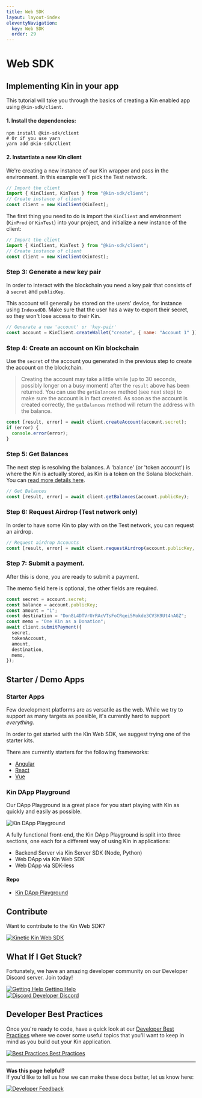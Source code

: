 ```yaml
---
title: Web SDK
layout: layout-index
eleventyNavigation:
  key: Web SDK
  order: 29
---
```

# Web SDK

## Implementing Kin in your app
This tutorial will take you through the basics of creating a Kin enabled app using `@kin-sdk/client`.


#### 1. Install the dependencies:

```shell
npm install @kin-sdk/client
# Or if you use yarn
yarn add @kin-sdk/client
```

#### 2. Instantiate a new Kin client

We're creating a new instance of our Kin wrapper and pass in the environment. In this example we'll pick the Test network.

```js
// Import the client
import { KinClient, KinTest } from "@kin-sdk/client";
// Create instance of client
const client = new KinClient(KinTest);
```

The first thing you need to do is import the `KinClient` and environment (`KinProd` or `KinTest`) into your project, and initialize a new instance of the client:

```js
// Import the client
import { KinClient, KinTest } from "@kin-sdk/client";
// Create instance of client
const client = new KinClient(KinTest);
```

### Step 3: Generate a new key pair

In order to interact with the blockchain you need a key pair that consists of a `secret` and `publicKey`.

This account will generally be stored on the users' device, for instance using `IndexedDB`. Make sure that the user has a way to export their secret, so they won't lose access to their Kin.

```js
// Generate a new 'account' or 'key-pair'
const account = KinClient.createWallet("create", { name: "Account 1" });
```

### Step 4: Create an account on Kin blockchain

Use the `secret` of the account you generated in the previous step to create the account on the blockchain.

> Creating the account may take a little while (up to 30 seconds, possibly longer on a busy moment) after the `result` above has been returned. You can use the `getBalances` method (see next step) to make sure the account is in fact created. As soon as the account is created correctly, the `getBalances` method will return the address with the balance.

```js
const [result, error] = await client.createAccount(account.secret);
if (error) {
  console.error(error);
}
```

### Step 5: Get Balances

The next step is resolving the balances. A 'balance' (or 'token account') is where the Kin is actually stored, as Kin is a token on the Solana blockchain. You can [read more details here](/essentials/terms-and-concepts/#token-account).

```js
// Get Balances
const [result, error] = await client.getBalances(account.publicKey);
```

### Step 6: Request Airdrop (Test network only)

In order to have some Kin to play with on the Test network, you can request an airdrop.

```js
// Request airdrop Accounts
const [result, error] = await client.requestAirdrop(account.publicKey, "1000");
```

### Step 7: Submit a payment.

After this is done, you are ready to submit a payment.

The memo field here is optional, the other fields are required.

```js
const secret = account.secret;
const balance = account.publicKey;
const amount = "1";
const destination = "Don8L4DTVrUrRAcVTsFoCRqei5Mokde3CV3K9Ut4nAGZ";
const memo = "One Kin as a Donation";
await client.submitPayment({
  secret,
  tokenAccount,
  amount,
  destination,
  memo,
});
```


## Starter / Demo Apps

### Starter Apps
Few development platforms are as versatile as the web. While we try to support as many targets as possible, it's currently hard to support _everything_.

In order to get started with the Kin Web SDK, we suggest trying one of the starter kits.

There are currently starters for the following frameworks:

- [Angular](https://github.com/kin-sdk/kin-sdk-demo-angular)
- [React](https://github.com/kin-sdk/kin-sdk-demo-react)
- [Vue](https://github.com/kin-sdk/kin-sdk-demo-vue)

### Kin DApp Playground

Our DApp Playground is a great place for you start playing with Kin as quickly and easily as possible.

![Kin DApp Playground](../images/Kin-DApp-Playground-1.gif)

A fully functional front-end, the Kin DApp Playground is split into three sections, one each for a different way of using Kin in applications: 

- Backend Server via Kin Server SDK (Node, Python)
- Web DApp via Kin Web SDK
- Web DApp via SDK-less

#### Repo
- [Kin DApp Playground](https://github.com/kin-starters/kin-dapp-playground)


## Contribute
Want to contribute to the Kin Web SDK?
<div class='navIcons'>
  <a href='https://github.com/kin-sdk/kin-sdk-web' target='_blank'><div class='navIcon'>
    <img class='navIcon-icon' alt='Kinetic' src='../images/github-brands.svg'>
    <span class='navIcon-text'>Kin Web SDK</span>
  </div></a>
</div>

## What If I Get Stuck?

Fortunately, we have an amazing developer community on our Developer Discord server. Join today!

<div class='navIcons'>
<a href='/essentials/getting-help/'><div class='navIcon'>
    <img class='navIcon-icon' alt='Getting Help' src='../../essentials/images/circle-question-regular.svg'>
    <span class='navIcon-text'>Getting Help</span>
  </div></a>
  <a href='https://discord.com/invite/kdRyUNmHDn' target='_blank'><div class='navIcon'>
    <img class='navIcon-icon' alt='Discord' src='../../essentials/images/discord-brands.svg'>
    <span class='navIcon-text'>Developer Discord</span>
  </div></a>
</div>

## Developer Best Practices

Once you're ready to code, have a quick look at our [Developer Best Practices](/essentials/best-practices/) where we cover some useful topics that you'll want to keep in mind as you build out your Kin application.

<div class='navIcons'>
  <a href='/essentials/best-practices/'><div class='navIcon'>
    <img class='navIcon-icon' alt='Best Practices' src='../../essentials/images/rainbow-solid.svg'>
    <span class='navIcon-text'>Best Practices</span>
  </div></a>
</div>

***
**Was this page helpful?**<br/>
If you'd like to tell us how we can make these docs better, let us know here:

<div class='navIcons'>
  <a href='https://forms.gle/qhjcDJR59v8RJsaY7' target='_blank'><div class='navIcon'>
    <img class='navIcon-icon' alt='Developer' src='../../essentials/images/comment-dots-solid.svg'>
    <span class='navIcon-text'>Feedback</span>
  </div></a>
</div>

